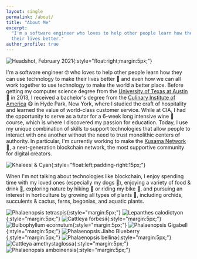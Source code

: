 ```yaml
---
layout: single
permalink: /about/
title: "About Me"
excerpt:
  "I'm a software engineer who loves to help other people learn how they can use technology to make
  their lives better."
author_profile: true
---
```


![Headshot, February 2021]({{site.url}}/assets/images/headshot-2021-02.jpg){:style="float:right;margin:5px;"}

I'm a software engineer 🤓 who loves to help other people learn how they can use technology to make
their lives better 🚀 and even how we can all work together to use technology to make the world a
better place. Before getting my computer science degree from the
[University of Texas at Austin](https://www.utexas.edu/) 🤘 in 2013, I received a bachelor's degree
from the [Culinary Institute of America](https://www.ciachef.edu/) 😋 in Hyde Park, New York, where
I studied the craft of hospitality and learned the value of world-class customer service. While at
CIA, I had the opportunity to serve as a tutor for a 6-week long intensive wine 🍾 course, which is
where I discovered my passion for education. Today, I use my unique combination of skills to support
technologies that allow people to interact with one another without the need to trust monolithic
centers of authority. In particular, I'm currently working to make the
[Kusama Network](https://kusama.network/) 🦜, a next-generation blockchain network, the most
supportive community for digital creators.

![Khaleesi & Cyan]({{site.url}}/assets/images/khaleesi-cyan.jpg){:style="float:left;padding-right:15px;"}

When I'm not talking about technologies like blockchain, I enjoy spending time with my loved ones
(especially my dogs 🐶), enjoying a variety of food & drink 🥂, exploring nature by hiking 🧗 or
riding my bike 🚴, and pursuing an interest in horticulture by growing all types of plants 🌱,
including orchids, succulents & cactus, ferns, begonias, and aquatic plants.

![Phalaenopsis tetraspis]({{site.url}}/assets/images/phal-tetraspis.jpg){:style="margin:5px;"}
![Lepanthes calodictyon]({{site.url}}/assets/images/lep-calodictyon.jpg){:style="margin:5px;"}
![Cattleya forbesii]({{site.url}}/assets/images/catt-forbesii.jpg){:style="margin:5px;"}
![Bulbophyllum ecornutum]({{site.url}}/assets/images/bulb-ecornutum.jpg){:style="margin:5px;"}
![Phalaenopsis Gigabell]({{site.url}}/assets/images/phal-gigabell.jpg){:style="margin:5px;"}
![Phalaenopsis Jiaho Blueberry]({{site.url}}/assets/images/phal-jiaho-blueberry.jpg){:style="margin:5px;"}
![Phalaenopsis bellina]({{site.url}}/assets/images/phal-bellina.jpg){:style="margin:5px;"}
![Cattleya amethystaglossa]({{site.url}}/assets/images/catt-amethystaglossa.jpg){:style="margin:5px;"}
![Phalaenopsis amboinensis]({{site.url}}/assets/images/phal-amboinensis.jpg){:style="margin:5px;"}
